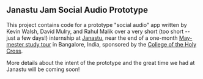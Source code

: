 Janastu Jam Social Audio Prototype
----------------------------------

This project contains code for a prototype "social audio" app written by Kevin
Walsh, David Mulry, and Rahul Malik over a very short (too short -- just a few
days!) internship at [Janastu](http://janastu.org/), near the end of a one-month
[May-mester study tour](http://hcbengaluru.tumblr.com) in Bangalore, India,
sponsored by the [College of the Holy Cross](http://holycross.edu/).

More details about the intent of the prototype and the great time we had at
Janastu will be coming soon!
